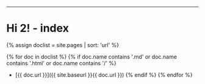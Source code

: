 ------

Hi 2\! \- index
===

{% assign doclist = site.pages | sort: 'url' %}

{% for doc in doclist %}
    {% if doc.name contains '.md' or doc.name contains '.html' or doc.name contains '/' %}
* [{{ doc.url }}]({{ site.baseurl }}{{ doc.url }})
    {% endif %}
{% endfor %}
